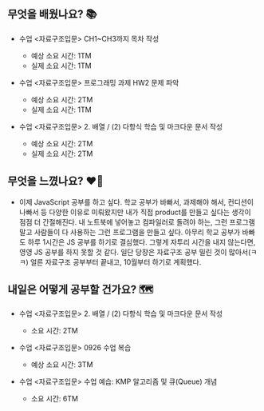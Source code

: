 ## 무엇을 배웠나요? 📚
- 수업 <자료구조입문> CH1~CH3까지 목차 작성
    - 예상 소요 시간: 1TM
    - 실제 소요 시간: 1TM

- 수업 <자료구조입문> 프로그래밍 과제 HW2 문제 파악
    - 예상 소요 시간: 2TM
    - 실제 소요 시간: 1TM

- 수업 <자료구조입문> 2. 배열 / (2) 다항식 학습 및 마크다운 문서 작성
    - 예상 소요 시간: 2TM
    - 실제 소요 시간: 2TM

## 무엇을 느꼈나요? ❤️‍🔥
- 이제 JavaScript 공부를 하고 싶다. 학교 공부가 바빠서, 과제해야 해서, 컨디션이 나빠서 등 다양한 이유로 미뤄왔지만 내가 직접 product를 만들고 싶다는 생각이 점점 더 간절해진다. 내 노트북에 넣어놓고 컴파일러로 돌려야 하는, 그런 프로그램 말고 사람들이 다 사용하는 그런 프로그램을 만들고 싶다. 아무리 학교 공부가 바빠도 하루 1시간은 JS 공부를 하기로 결심했다. 그렇게 자투리 시간을 내지 않는다면, 영영 JS 공부를 하지 못할 것 같다. 일단 당장은 자료구조 공부 밀린 것이 많아서(ㅋㅋ) 얼른 자료구조 공부부터 끝내고, 10월부터 하기로 계획했다.

## 내일은 어떻게 공부할 건가요? 🗺
- 수업 <자료구조입문> 2. 배열 / (2) 다항식 학습 및 마크다운 문서 작성
    - 소요 시간: 2TM

- 수업 <자료구조입문> 0926 수업 복습
    - 예상 소요 시간: 3TM

- 수업 <자료구조입문> 수업 예습: KMP 알고리즘 및 큐(Queue) 개념
    - 소요 시간: 6TM